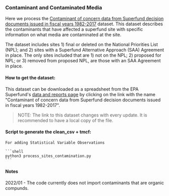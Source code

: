 ### Contaminant and Contaminated Media
Here we process the [Contaminant of concern data from Superfund decision documents issued in fiscal years 1982-2017](https://semspub.epa.gov/src/document/HQ/401062) dataset. This dataset describes the contaminants that have affected a superfund site with specific information on what media are contaminated at the site.

The dataset includes sites 1) final or deleted on the National Priorities List (NPL); and 2) sites with a Superfund Alternative Approach (SAA) Agreement in place. The only sites included that are 1) not on the NPL; 2) proposed for NPL; or 3) removed from proposed NPL, are those with an SAA Agreement in place.

#### How to get the dataset:
This dataset can be downloaded as a spreadsheet from the EPA Superfund's [data and reports page](https://www.epa.gov/superfund/superfund-data-and-reports) by clicking on the link with the name "Contaminant of concern data from Superfund decision documents issued in fiscal years 1982-2017".

> NOTE: The link to this dataset changes with every update. It is recommended to
> have a local copy of the file.

#### Script to generate the clean_csv + tmcf:
    For adding Statistical Variable Observations
    
    ```shell
    python3 process_sites_contamination.py
    ```
#### Notes
2022/01 - The code currently does not import contaminants that are organic compunds.
